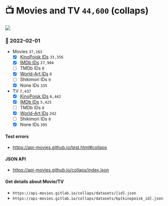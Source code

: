 # :tv: Movies and TV `44,600` (collaps)

<a href="https://API-Movies.github.io"><img src="https://API-Movies.github.io/banner.png?cache"></a>

### :date: 2022-02-01
- Movies `37,163`
  - [x] <a href="https://API-Movies.github.io/collaps/movie_kinopoisk_ids.json">KinoPoisk IDs</a> `33,356`
  - [x] <a href="https://API-Movies.github.io/collaps/movie_imdb_ids.json">IMDb IDs</a> `27,904`
  - [ ] TMDb IDs `0`
  - [x] <a href="https://API-Movies.github.io/collaps/movie_world_art_ids.json">World-Art IDs</a> `8`
  - [ ] Shikimori IDs `0`
  - [x] None IDs `335`
- TV `7,437`
  - [x] <a href="https://API-Movies.github.io/collaps/tv_kinopoisk_ids.json">KinoPoisk IDs</a> `6,442`
  - [x] <a href="https://API-Movies.github.io/collaps/tv_imdb_ids.json">IMDb IDs</a> `5,425`
  - [ ] TMDb IDs `0`
  - [x] <a href="https://API-Movies.github.io/collaps/tv_world_art_ids.json">World-Art IDs</a> `242`
  - [ ] Shikimori IDs `0`
  - [x] None IDs `395`
#### Test errors
- <a href='https://api-movies.github.io/test.html#collaps'>https://api-movies.github.io/test.html#collaps</a>
#### JSON API
- <a href='https://api-movies.github.io/collaps/index.json'>https://api-movies.github.io/collaps/index.json</a>
#### Get details about Movie/TV
- `https://api-movies.gitlab.io/collaps/datasets/[id].json`
- `https://api-movies.gitlab.io/collaps/datasets/kp[kinopoisk_id].json`
